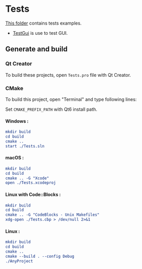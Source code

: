 # Tests

[This folder](.) contains tests examples.

* [TestGui](Applications/[TestGui]/README.md) is use to test GUI.

## Generate and build

### Qt Creator

To build these projects, open `Tests.pro` file with Qt Creator.

### CMake

To build this project, open "Terminal" and type following lines:

Set `CMAKE_PREFIX_PATH` with Qt6 install path.

#### Windows :

``` cmake
mkdir build
cd build
cmake ..
start ./Tests.sln
```

#### macOS :

``` cmake
mkdir build
cd build
cmake .. -G "Xcode"
open ./Tests.xcodeproj
```

#### Linux with Code::Blocks :

``` cmake
mkdir build
cd build
cmake .. -G "CodeBlocks - Unix Makefiles"
xdg-open ./Tests.cbp > /dev/null 2>&1
```

#### Linux :

``` cmake
mkdir build
cd build
cmake .. 
cmake --build . --config Debug
./AnyProject
```
